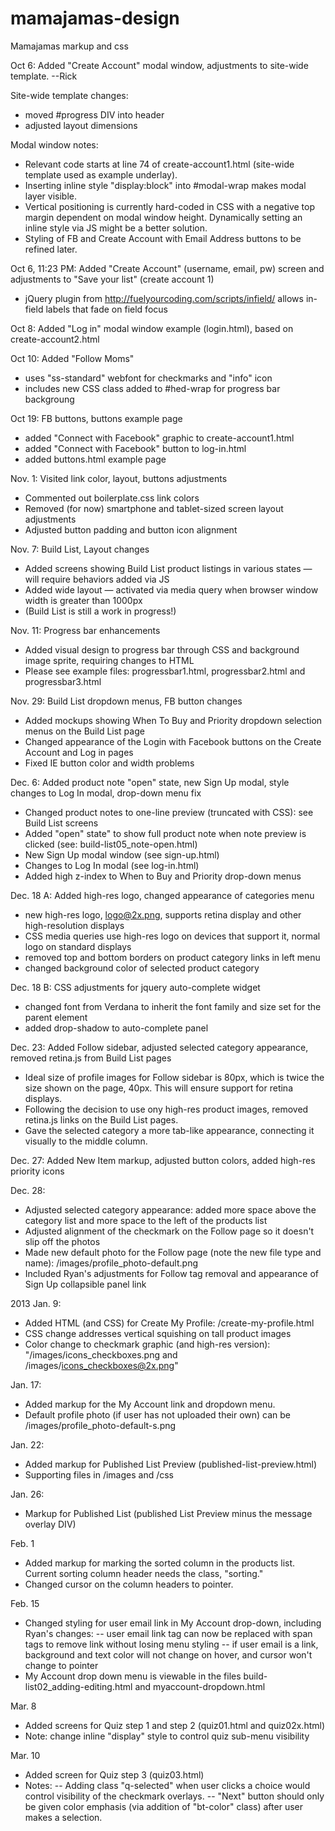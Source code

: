 mamajamas-design
================

Mamajamas markup and css



Oct 6: Added "Create Account" modal window, adjustments to site-wide template. --Rick

Site-wide template changes:
- moved #progress DIV into header
- adjusted layout dimensions 

Modal window notes:
- Relevant code starts at line 74 of create-account1.html (site-wide template used as example underlay).
- Inserting inline style "display:block" into #modal-wrap makes modal layer visible.
- Vertical positioning is currently hard-coded in CSS with a negative top margin dependent on modal window height. Dynamically setting an inline style via JS might be a better solution.
- Styling of FB and Create Account with Email Address buttons to be refined later.

Oct 6, 11:23 PM: Added "Create Account" (username, email, pw) screen and adjustments to "Save your list" (create account 1)
- jQuery plugin from http://fuelyourcoding.com/scripts/infield/ allows in-field labels that fade on field focus

Oct 8: Added "Log in" modal window example (login.html), based on create-account2.html

Oct 10: Added "Follow Moms"
- uses "ss-standard" webfont for checkmarks and "info" icon
- includes new CSS class added to #hed-wrap for progress bar backgroung

Oct 19: FB buttons, buttons example page
- added "Connect with Facebook" graphic to create-account1.html
- added "Connect with Facebook" button to log-in.html
- added buttons.html example page

Nov. 1: Visited link color, layout, buttons adjustments
- Commented out boilerplate.css link colors
- Removed (for now) smartphone and tablet-sized screen layout adjustments
- Adjusted button padding and button icon alignment

Nov. 7: Build List, Layout changes
- Added screens showing Build List product listings in various states — will require behaviors added via JS
- Added wide layout — activated via media query when browser window width is greater than 1000px
- (Build List is still a work in progress!)

Nov. 11: Progress bar enhancements
- Added visual design to progress bar through CSS and background image sprite, requiring changes to HTML
- Please see example files: progressbar1.html, progressbar2.html and progressbar3.html

Nov. 29: Build List dropdown menus, FB button changes
- Added mockups showing When To Buy and Priority dropdown selection menus on the Build List page
- Changed appearance of the Login with Facebook buttons on the Create Account and Log in pages
- Fixed IE button color and width problems

Dec. 6:  Added product note "open" state, new Sign Up modal, style changes to Log In modal, drop-down menu fix
- Changed product notes to one-line preview (truncated with CSS): see Build List screens
- Added "open" state" to show full product note when note preview is clicked (see: build-list05_note-open.html)
- New Sign Up modal window (see sign-up.html)
- Changes to Log In modal (see log-in.html)
- Added high z-index to When to Buy and Priority drop-down menus

Dec. 18 A: Added high-res logo, changed appearance of categories menu
- new high-res logo, logo@2x.png, supports retina display and other high-resolution displays
- CSS media queries use high-res logo on devices that support it, normal logo on standard displays
- removed top and bottom borders on product category links in left menu
- changed background color of selected product category

Dec. 18 B: CSS adjustments for jquery auto-complete widget
- changed font from Verdana to inherit the font family and size set for the parent element
- added drop-shadow to auto-complete panel

Dec. 23: Added Follow sidebar, adjusted selected category appearance, removed retina.js from Build List pages
- Ideal size of profile images for Follow sidebar is 80px, which is twice the size shown on the page, 40px. This will ensure support for retina displays.
- Following the decision to use ony high-res product images, removed retina.js links on the Build List pages.
- Gave the selected category a more tab-like appearance, connecting it visually to the middle column.

Dec. 27: Added New Item markup, adjusted button colors, added high-res priority icons

Dec. 28: 
- Adjusted selected category appearance: added more space above the category list and more space to the left of the products list
- Adjusted alignment of the checkmark on the Follow page so it doesn't slip off the photos
- Made new default photo for the Follow page (note the new file type and name): /images/profile_photo-default.png
- Included Ryan's adjustments for Follow tag removal and appearance of Sign Up collapsible panel link

2013
Jan. 9:
- Added HTML (and CSS) for Create My Profile: /create-my-profile.html
- CSS change addresses vertical squishing on tall product images
- Color change to checkmark graphic (and high-res version): "/images/icons_checkboxes.png and /images/icons_checkboxes@2x.png"

Jan. 17:
- Added markup for the My Account link and dropdown menu.
- Default profile photo (if user has not uploaded their own) can be /images/profile_photo-default-s.png

Jan. 22:
- Added markup for Published List Preview (published-list-preview.html)
- Supporting files in /images and /css

Jan. 26:
- Markup for Published List (published List Preview minus the message overlay DIV)

Feb. 1
- Added markup for marking the sorted column in the products list. Current sorting column header needs the class, "sorting."
- Changed cursor on the column headers to pointer.

Feb. 15
- Changed styling for user email link in My Account drop-down, including Ryan's changes:
-- user email link tag can now be replaced with span tags to remove link without losing menu styling
-- if user email is a link, background and text color will not change on hover, and cursor won't change to pointer
- My Account drop down menu is viewable in the files build-list02_adding-editing.html and myaccount-dropdown.html

Mar. 8
- Added screens for Quiz step 1 and step 2 (quiz01.html and quiz02x.html)
- Note: change inline "display" style to control quiz sub-menu visibility

Mar. 10
- Added screen for Quiz step 3 (quiz03.html)
- Notes: 
-- Adding class "q-selected" when user clicks a choice would control visibility of the checkmark overlays.
-- "Next" button should only be given color emphasis (via addition of "bt-color" class) after user makes a selection.
